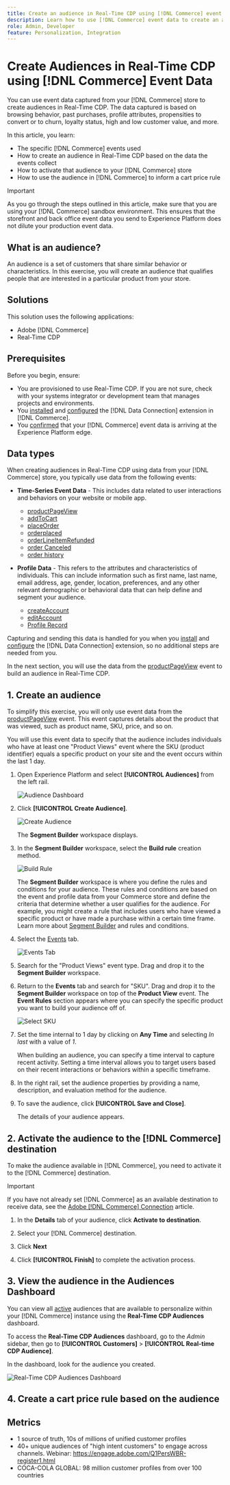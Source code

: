```yaml
---
title: Create an audience in Real-Time CDP using [!DNL Commerce] event data
description: Learn how to use [!DNL Commerce] event data to create an audience in Real-Time CDP
role: Admin, Developer
feature: Personalization, Integration
---
```

# Create Audiences in Real-Time CDP using [!DNL Commerce] Event Data

You can use event data captured from your [!DNL Commerce] store to create audiences in Real-Time CDP. The data captured is based on browsing behavior, past purchases, profile attributes, propensities to convert or to churn, loyalty status, high and low customer value, and more.

In this article, you learn:

- The specific [!DNL Commerce] events used
- How to create an audience in Real-Time CDP based on the data the events collect
- How to activate that audience to your [!DNL Commerce] store
- How to use the audience in [!DNL Commerce] to inform a cart price rule

>[!IMPORTANT]
>
>As you go through the steps outlined in this article, make sure that you are using your [!DNL Commerce] sandbox environment. This ensures that the storefront and back office event data you send to Experience Platform does not dilute your production event data.

## What is an audience?

An audience is a set of customers that share similar behavior or characteristics. In this exercise, you will create an audience that qualifies people that are interested in a particular product from your store.

## Solutions

This solution uses the following applications:

- Adobe [!DNL Commerce]
- Real-Time CDP

## Prerequisites

Before you begin, ensure:

- You are provisioned to use Real-Time CDP. If you are not sure, check with your systems integrator or development team that manages projects and environments.
- You [installed](install.md) and [configured](connect-data.md) the [!DNL Data Connection] extension in [!DNL Commerce].
- You [confirmed](connect-data.md#confirm-that-event-data-is-collected) that your [!DNL Commerce] event data is arriving at the Experience Platform edge.

## Data types

When creating audiences in Real-Time CDP using data from your [!DNL Commerce] store, you typically use data from the following events:

- **Time-Series Event Data** - This includes data related to user interactions and behaviors on your website or mobile app.

    - [productPageView](events.md#productpageview)
    - [addToCart](events.md#addtocart)
    - [placeOrder](events.md#completecheckout)
    - [orderplaced](events-backoffice.md#orderplaced)
    - [orderLineItemRefunded](events-backoffice.md#orderlineitemrefunded)
    - [order Canceled](events-backoffice.md#ordercancelled)
    - [order history](connect-data.md#send-historical-order-data)

- **Profile Data** - This refers to the attributes and characteristics of individuals. This can include information such as first name, last name, email address, age, gender, location, preferences, and any other relevant demographic or behavioral data that can help define and segment your audience.

    - [createAccount](events.md#createaccount)
    - [editAccount](events.md#editaccount)
    - [Profile Record](events-profilerecord.md)

Capturing and sending this data is handled for you when you [install](install.md) and [configure](connect-data.md) the [!DNL Data Connection] extension, so no additional steps are needed from you.

In the next section, you will use the data from the [productPageView](events.md#productpageview) event to build an audience in Real-Time CDP.

## 1. Create an audience

To simplify this exercise, you will only use event data from the [productPageView](events.md#productpageview) event. This event captures details about the product that was viewed, such as product name, SKU, price, and so on.

​You will use this event data to specify that the audience includes individuals who have at least one "Product Views" event where the SKU (product identifier) equals a specific product on your site and the event occurs within the last 1 day. ​

1. Open Experience Platform and select **[!UICONTROL Audiences]** from the left rail.

    ![Audience Dashboard](assets/audience-left-rail.png)

1. Click **[!UICONTROL Create Audience]**.

    ![Create Audience](assets/browse-create-audience.png)

    The **Segment Builder** workspace displays.

1. In the **Segment Builder** workspace, select the **Build rule** creation method.

    ![Build Rule](assets/build-rule.png)

    The **Segment Builder** workspace is where you define the rules and conditions for your audience.​ These rules and conditions are based on the event and profile data from your Commerce store and define the criteria that determine whether a user qualifies for the audience. For example, you might create a rule that includes users who have viewed a specific product or have made a purchase within a certain time frame. Learn more about [Segment Builder](https://experienceleague.adobe.com/en/docs/experience-platform/segmentation/ui/segment-builder) and rules and conditions.
    
1. Select the [Events](https://experienceleague.adobe.com/en/docs/experience-platform/segmentation/ui/segment-builder#events) tab.

    ![Events Tab](assets/audience-events-tab.png)

1. Search for the "Product Views" event type. Drag and drop it to the **Segment Builder** workspace.

1. Return to the **Events** tab and search for "SKU". Drag and drop it to the **Segment Builder** workspace on top of the **Product View** event. The **Event Rules** section appears where you can specify the specific product you want to build your audience off of.

    ![Select SKU](assets/audience-addsku.png)

1. Set the time internal to 1 day by clicking on **Any Time** and selecting *In last* with a value of *1*.

    When building an audience, you can specify a time interval to capture recent activity. Setting a time interval allows you to target users based on their recent interactions or behaviors within a specific timeframe.

1. In the right rail, set the audience properties by providing a name, description, and evaluation method for the audience.

1. To save the audience, click **[!UICONTROL Save and Close]**.

    The details of your audience appears.

## 2. Activate the audience to the [!DNL Commerce] destination

To make the audience available in [!DNL Commerce], you need to activate it to the [!DNL Commerce] destination.

>[!IMPORTANT]
>
>If you have not already set [!DNL Commerce] as an available destination to receive data, see the [Adobe [!DNL Commerce] Connection](https://experienceleague.adobe.com/en/docs/experience-platform/destinations/catalog/personalization/adobe-commerce) article.

1. In the **Details** tab of your audience, click **Activate to destination**.

1. Select your [!DNL Commerce] destination.

1. Click **Next**

1. Click **[!UICONTROL Finish]** to complete the activation process. 

## 3. View the audience in the Audiences Dashboard

You can view all [active](https://experienceleague.adobe.com/docs/experience-platform/destinations/ui/activate/activate-edge-personalization-destinations.html) audiences that are available to personalize within your [!DNL Commerce] instance using the **Real-Time CDP Audiences** dashboard.

To access the **Real-Time CDP Audiences** dashboard, go to the _Admin_ sidebar, then go to **[!UICONTROL Customers]** > **[!UICONTROL Real-time CDP Audience]**.

In the dashboard, look for the audience you created.

![Real-Time CDP Audiences Dashboard](assets/real-time-cdp-dashboard.png)

## 4. Create a cart price rule based on the audience

## Metrics

- 1 source of truth, 10s of millions of unified customer profiles
- 40+ unique audiences of "high intent customers" to engage across channels. Webinar: https://engage.adobe.com/Q1PersWBR-register1.html
- COCA-COLA GLOBAL: 98 million customer profiles from over 100 countries
